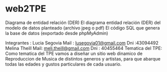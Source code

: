 # web2TPE
Diagrama de entidad relación (DER)
El diagrama entidad relación (DER) del modelo de datos planteado (archivo jpeg o pdf)
El código SQL que genera la base de datos (exportado desde phpMyAdmin)

Integrantes :
Lucia Segovia 
Mail : lusegovia01@gmail.com
Dni :43094492
Melina Theill
Mail: meli.theill@gmail.com
Dni : 40455464
Tematica del TPE: Como tematica del TPE vamos a diseñar un sitio web dinamico de Reproduccion de Musica de distintos generos y artistas, para que abarque todas las edades y gustos particulares de cada usuario.
